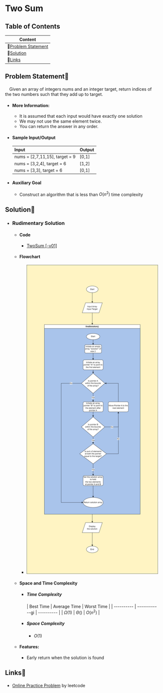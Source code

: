 # Two Sum

## Table of Contents
| Content                                           |
| ------------------------------------------------- |
| 🧩[Problem Statement](#content-problemstatement) |
| 🎯[Solution](#content-solution)                  |
| 🔗[Links](#content-links)                        |


## <p id='content-problemstatement'>Problem Statement🧩</p>
&emsp;Given an array of integers nums and an integer target, return indices of the two numbers such that they add up to target.

- #### More Information:
    - It is assumed that each input would have exactly one solution
    - We may not use the same element twice.
    - You can return the answer in any order.

- #### Sample Input/Output
    | Input                          | Output |
    | ------------------------------ | ------ |
    | nums = [2,7,11,15], target = 9 | [0,1]  |
    | nums = [3,2,4], target = 6     | [1,2]  |
    | nums = [3,3], target = 6       | [0,1] |

- #### Auxiliary Goal
    - Construct an algorithm that is less than $O(n^2)$ time complexity




## <p id='content-solution'>Solution🎯</p>
- ### Rudimentary Solution
    - #### Code
        - [TwoSum [-v01]][directorylink-solution1]

    - #### Flowchart
        - ![Flowchart of Rudimentary](./TwoSum%20[-v01].drawio.png)


    - #### Space and Time Complexity
        - ##### Time Complexity
            
            | Best Time  | Average Time | Worst Time |
            | ---------- | ------------gi | ---------- |
            | $\Omega(1)$ | $\Theta()$   | $O(n^2)$ |
        
        - ##### Space Complexity
            - $O(1)$
    
    - #### Features:
        - Early return when the solution is found






## <p id='content-links'>Links🔗</p>
- [Online Practice Problem][weblink-leetcode-twosum] by leetcode



<!-- weblink -->
[weblink-leetcode-twosum]: https://leetcode.com/problems/two-sum/description/




<!-- directorylink -->
[directorylink-solution1]: ./TwoSum%20[-v01].java